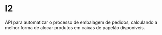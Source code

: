 # l2
API para automatizar o processo de embalagem de pedidos, calculando a melhor forma de alocar produtos em caixas de papelão disponíveis.
